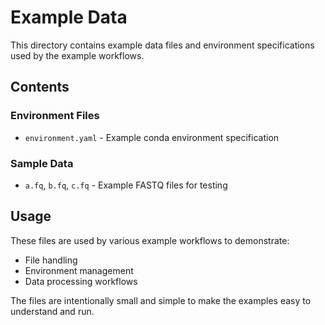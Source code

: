 # Example Data

This directory contains example data files and environment specifications used by the example workflows.

## Contents

### Environment Files
- `environment.yaml` - Example conda environment specification

### Sample Data
- `a.fq`, `b.fq`, `c.fq` - Example FASTQ files for testing

## Usage

These files are used by various example workflows to demonstrate:
- File handling
- Environment management
- Data processing workflows

The files are intentionally small and simple to make the examples easy to understand and run.
